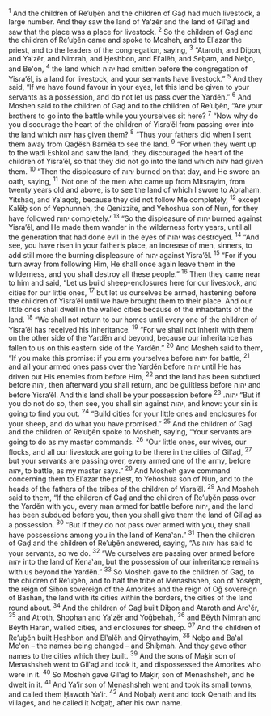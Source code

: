 <sup>1</sup> And the children of Re’uḇĕn and the children of Gaḏ had much livestock, a large number. And they saw the land of Ya‛zĕr and the land of Gil‛aḏ and saw that the place was a place for livestock.
<sup>2</sup> So the children of Gaḏ and the children of Re’uḇĕn came and spoke to Mosheh, and to El‛azar the priest, and to the leaders of the congregation, saying,
<sup>3</sup> “Ataroth, and Diḇon, and Ya‛zĕr, and Nimrah, and Ḥeshbon, and El‛alĕh, and Seḇam, and Neḇo, and Be‛on,
<sup>4</sup> the land which יהוה had smitten before the congregation of Yisra’ĕl, is a land for livestock, and your servants have livestock.”
<sup>5</sup> And they said, “If we have found favour in your eyes, let this land be given to your servants as a possession, and do not let us pass over the Yardĕn.”
<sup>6</sup> And Mosheh said to the children of Gaḏ and to the children of Re’uḇĕn, “Are your brothers to go into the battle while you yourselves sit here?
<sup>7</sup> “Now why do you discourage the heart of the children of Yisra’ĕl from passing over into the land which יהוה has given them?
<sup>8</sup> “Thus your fathers did when I sent them away from Qaḏĕsh Barnĕa to see the land.
<sup>9</sup> “For when they went up to the wadi Eshkol and saw the land, they discouraged the heart of the children of Yisra’ĕl, so that they did not go into the land which יהוה had given them.
<sup>10</sup> “Then the displeasure of יהוה burned on that day, and He swore an oath, saying,
<sup>11</sup> ‘Not one of the men who came up from Mitsrayim, from twenty years old and above, is to see the land of which I swore to Aḇraham, Yitsḥaq, and Ya‛aqoḇ, because they did not follow Me completely,
<sup>12</sup> except Kalĕḇ son of Yephunneh, the Qenizzite, and Yehoshua son of Nun, for they have followed יהוה completely.’
<sup>13</sup> “So the displeasure of יהוה burned against Yisra’ĕl, and He made them wander in the wilderness forty years, until all the generation that had done evil in the eyes of יהוה was destroyed.
<sup>14</sup> “And see, you have risen in your father’s place, an increase of men, sinners, to add still more the burning displeasure of יהוה against Yisra’ĕl.
<sup>15</sup> “For if you turn away from following Him, He shall once again leave them in the wilderness, and you shall destroy all these people.”
<sup>16</sup> Then they came near to him and said, “Let us build sheep-enclosures here for our livestock, and cities for our little ones,
<sup>17</sup> but let us ourselves be armed, hastening before the children of Yisra’ĕl until we have brought them to their place. And our little ones shall dwell in the walled cities because of the inhabitants of the land.
<sup>18</sup> “We shall not return to our homes until every one of the children of Yisra’ĕl has received his inheritance.
<sup>19</sup> “For we shall not inherit with them on the other side of the Yardĕn and beyond, because our inheritance has fallen to us on this eastern side of the Yardĕn.”
<sup>20</sup> And Mosheh said to them, “If you make this promise: if you arm yourselves before יהוה for battle,
<sup>21</sup> and all your armed ones pass over the Yardĕn before יהוה until He has driven out His enemies from before Him,
<sup>22</sup> and the land has been subdued before יהוה, then afterward you shall return, and be guiltless before יהוה and before Yisra’ĕl. And this land shall be your possession before יהוה.
<sup>23</sup> “But if you do not do so, then see, you shall sin against יהוה, and know: your sin is going to find you out.
<sup>24</sup> “Build cities for your little ones and enclosures for your sheep, and do what you have promised.”
<sup>25</sup> And the children of Gaḏ and the children of Re’uḇĕn spoke to Mosheh, saying, “Your servants are going to do as my master commands.
<sup>26</sup> “Our little ones, our wives, our flocks, and all our livestock are going to be there in the cities of Gil‛aḏ,
<sup>27</sup> but your servants are passing over, every armed one of the army, before יהוה, to battle, as my master says.”
<sup>28</sup> And Mosheh gave command concerning them to El‛azar the priest, to Yehoshua son of Nun, and to the heads of the fathers of the tribes of the children of Yisra’ĕl.
<sup>29</sup> And Mosheh said to them, “If the children of Gaḏ and the children of Re’uḇĕn pass over the Yardĕn with you, every man armed for battle before יהוה, and the land has been subdued before you, then you shall give them the land of Gil‛aḏ as a possession.
<sup>30</sup> “But if they do not pass over armed with you, they shall have possessions among you in the land of Kena‛an.”
<sup>31</sup> Then the children of Gaḏ and the children of Re’uḇĕn answered, saying, “As יהוה has said to your servants, so we do.
<sup>32</sup> “We ourselves are passing over armed before יהוה into the land of Kena‛an, but the possession of our inheritance remains with us beyond the Yardĕn.”
<sup>33</sup> So Mosheh gave to the children of Gaḏ, to the children of Re’uḇĕn, and to half the tribe of Menashsheh, son of Yosĕph, the reign of Siḥon sovereign of the Amorites and the reign of Oḡ sovereign of Bashan, the land with its cities within the borders, the cities of the land round about.
<sup>34</sup> And the children of Gaḏ built Diḇon and Ataroth and Aro‛ĕr,
<sup>35</sup> and Atroth, Shophan and Ya‛zĕr and Yoḡbehah,
<sup>36</sup> and Bĕyth Nimrah and Bĕyth Haran, walled cities, and enclosures for sheep.
<sup>37</sup> And the children of Re’uḇĕn built Ḥeshbon and El‛alĕh and Qiryathayim,
<sup>38</sup> Neḇo and Ba‛al Me‛on – the names being changed – and Shiḇmah. And they gave other names to the cities which they built.
<sup>39</sup> And the sons of Maḵir son of Menashsheh went to Gil‛aḏ and took it, and dispossessed the Amorites who were in it.
<sup>40</sup> So Mosheh gave Gil‛aḏ to Maḵir, son of Menashsheh, and he dwelt in it.
<sup>41</sup> And Ya’ir son of Menashsheh went and took its small towns, and called them Ḥawoth Ya’ir.
<sup>42</sup> And Noḇaḥ went and took Qenath and its villages, and he called it Noḇaḥ, after his own name.
